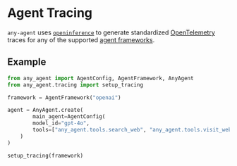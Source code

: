 # Agent Tracing

`any-agent` uses [`openinference`](https://github.com/Arize-ai/openinference) to generate
standardized [OpenTelemetry](https://opentelemetry.io/) traces for any of the supported [agent frameworks](./frameworks.md).

## Example

```py
from any_agent import AgentConfig, AgentFramework, AnyAgent
from any_agent.tracing import setup_tracing

framework = AgentFramework("openai")

agent = AnyAgent.create(
        main_agent=AgentConfig(
        model_id="gpt-4o",
        tools=["any_agent.tools.search_web", "any_agent.tools.visit_webpage"]
    )
)

setup_tracing(framework)
```
